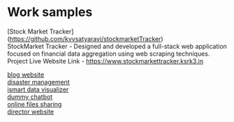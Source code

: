 # Work samples
[Stock Market Tracker] (https://github.com/kvvsatyaravi/stockmarketTracker) <br>
StockMarket Tracker - Designed and developed a full-stack web application focused on financial data aggregation using web
scraping techniques.
Project Live Website Link - https://www.stockmarkettracker.ksrk3.in <br>

[blog website](fri3ndzz.md)<br>
[disaster management](disastermanagement.md)<br>
[ismart data visualizer](ismartdatavisualizer.md)<br>
[dummy chatbot](dummychatbot.md)<br>
[online files sharing](filesshare.md)<br>
[director website](director.md)
